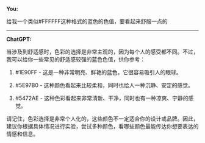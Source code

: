 **You:**

给我一个类似#FFFFFF这种格式的蓝色的色值，要看起来舒服一点的

* * *

**ChatGPT:**

当涉及到舒适感时，色彩的选择是非常主观的，因为每个人的感受都不同。不过，我可以给你一些常见的舒适感较强的蓝色色值，供你参考：

1.  #1E90FF - 这是一种非常明亮、鲜艳的蓝色，它很容易吸引人的眼球。
    
2.  #5E97B0 - 这种颜色看起来比较柔和，同时也给人一种沉静、安定的感觉。
    
3.  #5472AE - 这种色彩看起来非常清新、干净，同时也有一种凉爽、宁静的感觉。
    

请记住，色彩选择是非常个人化的，这些颜色不一定适合你的设计或品牌。因此，建议你根据具体情况进行实验，尝试多种颜色，看哪些颜色最能传达你想要表达的情感和信息。